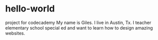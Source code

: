 # hello-world
project for codecademy
My name is Giles.  I live in Austin, Tx. I teacher elementary school special ed and want to learn how to design amazing websites.

